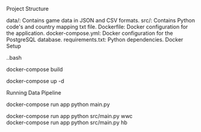 Project Structure

data/: Contains game data in JSON and CSV formats.
src/: Contains Python code's and country mapping txt file.
Dockerfile: Docker configuration for the application.
docker-compose.yml: Docker configuration for the PostgreSQL database.
requirements.txt: Python dependencies.
Docker Setup

..bash

docker-compose build

docker-compose up -d

Running Data Pipeline

docker-compose run app python main.py 

docker-compose run app python src/main.py wwc  
docker-compose run app python src/main.py hb
